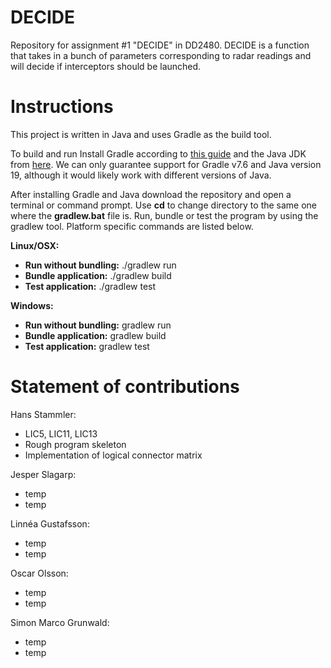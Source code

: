 # DECIDE
Repository for assignment #1 "DECIDE" in DD2480. DECIDE is a function that takes in a bunch of parameters corresponding to radar readings and will decide if interceptors should be launched.

# Instructions
This project is written in Java and uses Gradle as the build tool.  
  
To build and run
Install Gradle according to [this guide](https://docs.gradle.org/current/samples/sample_building_java_applications.html) and the Java JDK from [here](https://www.oracle.com/java/technologies/downloads/). We can only guarantee support for Gradle v7.6 and Java version 19, although it would likely work with different versions of Java.  

After installing Gradle and Java download the repository and open a terminal or command prompt. Use **cd** to change directory to the same one where the **gradlew.bat** file is. Run, bundle or test the program by using the gradlew tool. Platform specific commands are listed below.

**Linux/OSX:**  
- **Run without bundling:** ./gradlew run  
- **Bundle application:** ./gradlew build  
- **Test application:** ./gradlew test  
  
**Windows:** 
- **Run without bundling:** gradlew run  
- **Bundle application:** gradlew build  
- **Test application:** gradlew test  

# Statement of contributions

Hans Stammler:
- LIC5, LIC11, LIC13
- Rough program skeleton
- Implementation of logical connector matrix

Jesper Slagarp:
- temp
- temp

Linnéa Gustafsson:
- temp
- temp

Oscar Olsson: 
- temp
- temp

Simon Marco Grunwald:
- temp
- temp
